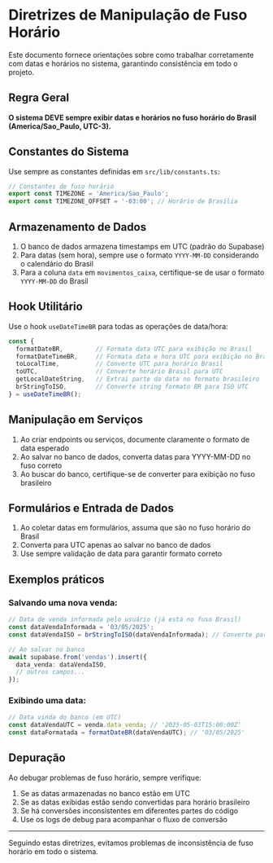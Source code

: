 # Diretrizes de Manipulação de Fuso Horário

Este documento fornece orientações sobre como trabalhar corretamente com datas e horários no sistema, garantindo consistência em todo o projeto.

## Regra Geral

**O sistema DEVE sempre exibir datas e horários no fuso horário do Brasil (America/Sao_Paulo, UTC-3).**

## Constantes do Sistema

Use sempre as constantes definidas em `src/lib/constants.ts`:

```typescript
// Constantes de fuso horário
export const TIMEZONE = 'America/Sao_Paulo';
export const TIMEZONE_OFFSET = '-03:00'; // Horário de Brasília
```

## Armazenamento de Dados

1. O banco de dados armazena timestamps em UTC (padrão do Supabase)
2. Para datas (sem hora), sempre use o formato `YYYY-MM-DD` considerando o calendário do Brasil
3. Para a coluna `data` em `movimentos_caixa`, certifique-se de usar o formato `YYYY-MM-DD` do Brasil

## Hook Utilitário

Use o hook `useDateTimeBR` para todas as operações de data/hora:

```typescript
const { 
  formatDateBR,         // Formata data UTC para exibição no Brasil
  formatDateTimeBR,     // Formata data e hora UTC para exibição no Brasil
  toLocalTime,          // Converte UTC para horário Brasil
  toUTC,                // Converte horário Brasil para UTC
  getLocalDateString,   // Extrai parte da data no formato brasileiro
  brStringToISO,        // Converte string formato BR para ISO UTC
} = useDateTimeBR();
```

## Manipulação em Serviços

1. Ao criar endpoints ou serviços, documente claramente o formato de data esperado
2. Ao salvar no banco de dados, converta datas para YYYY-MM-DD no fuso correto
3. Ao buscar do banco, certifique-se de converter para exibição no fuso brasileiro

## Formulários e Entrada de Dados

1. Ao coletar datas em formulários, assuma que são no fuso horário do Brasil
2. Converta para UTC apenas ao salvar no banco de dados
3. Use sempre validação de data para garantir formato correto

## Exemplos práticos

### Salvando uma nova venda:

```typescript
// Data de venda informada pelo usuário (já está no fuso Brasil)
const dataVendaInformada = '03/05/2025';
const dataVendaISO = brStringToISO(dataVendaInformada); // Converte para ISO UTC

// Ao salvar no banco
await supabase.from('vendas').insert({
  data_venda: dataVendaISO,
  // outros campos...
});
```

### Exibindo uma data:

```typescript
// Data vinda do banco (em UTC)
const dataVendaUTC = venda.data_venda; // '2025-05-03T15:00:00Z'
const dataFormatada = formatDateBR(dataVendaUTC); // '03/05/2025'
```

## Depuração

Ao debugar problemas de fuso horário, sempre verifique:

1. Se as datas armazenadas no banco estão em UTC
2. Se as datas exibidas estão sendo convertidas para horário brasileiro
3. Se há conversões inconsistentes em diferentes partes do código
4. Use os logs de debug para acompanhar o fluxo de conversão

---

Seguindo estas diretrizes, evitamos problemas de inconsistência de fuso horário em todo o sistema. 